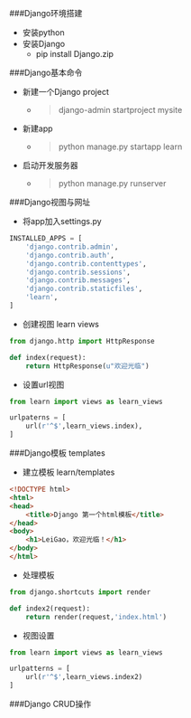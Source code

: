 
###Django环境搭建
- 安装python
- 安装Django  
    + pip install Django.zip
    
###Django基本命令
- 新建一个Django project
    + > django-admin startproject mysite
- 新建app
    + > python manage.py startapp learn
- 启动开发服务器
    + > python manage.py runserver

###Django视图与网址
- 将app加入settings.py
``` python
INSTALLED_APPS = [
    'django.contrib.admin',
    'django.contrib.auth',
    'django.contrib.contenttypes',
    'django.contrib.sessions',
    'django.contrib.messages',
    'django.contrib.staticfiles',
    'learn',
]
```

- 创建视图 learn views
``` python
from django.http import HttpResponse

def index(request):
    return HttpResponse(u"欢迎光临")
```

- 设置url视图
``` python
from learn import views as learn_views

urlpaterns = [
    url(r'^$',learn_views.index),
]
```

###Django模板 templates
- 建立模板 learn/templates
``` html
<!DOCTYPE html>
<html>
<head>
    <title>Django 第一个html模板</title>
</head>
<body>
    <h1>LeiGao，欢迎光临！</h1>
</body>
</html>
```
- 处理模板
``` python
from django.shortcuts import render

def index2(request):
    return render(request,'index.html')
```
- 视图设置
``` python
from learn import views as learn_views

urlpatterns = [
    url(r'^$',learn_views.index2)
]
```
###Django CRUD操作